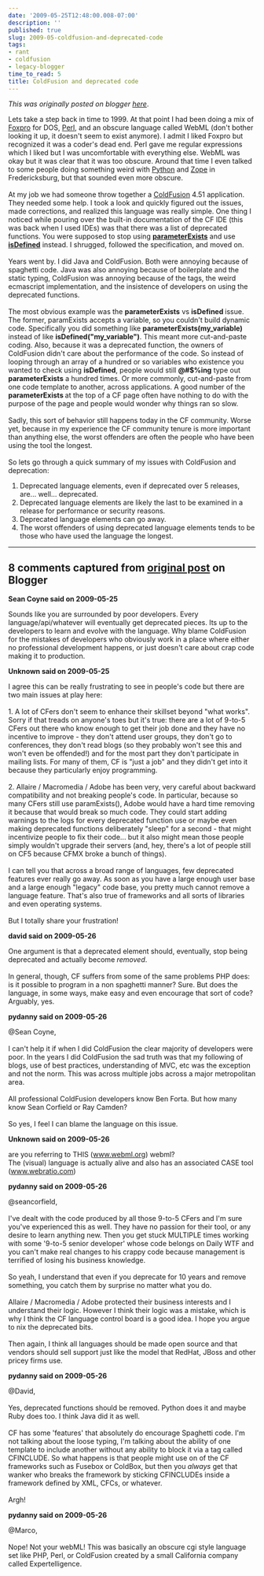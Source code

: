 ```yaml
---
date: '2009-05-25T12:48:00.008-07:00'
description: ''
published: true
slug: 2009-05-coldfusion-and-deprecated-code
tags:
- rant
- coldfusion
- legacy-blogger
time_to_read: 5
title: ColdFusion and deprecated code
---
```


*This was originally posted on blogger [here](https://pydanny.blogspot.com/2009/05/coldfusion-and-deprecated-code.html)*.

Lets take a step back in time to 1999. At that point I had been doing a mix of <a href="http://en.wikipedia.org/wiki/Foxpro">Foxpro</a> for DOS, <a href="http://www.perl.org/">Perl</a>, and an obscure language called WebML (don't bother looking it up, it doesn't seem to exist anymore). I admit I liked Foxpro but recognized it was a coder's dead end. Perl gave me regular expressions which I liked but I was uncomfortable with everything else. WebML was okay but it was clear that it was too obscure. Around that time I even talked to some people doing something weird with <a href="http://python.org/">Python</a> and <a href="http://zope.org/">Zope</a> in Fredericksburg, but that sounded even more obscure.<br /><br />At my job we had someone throw together a <a href="http://en.wikipedia.org/wiki/ColdFusion">ColdFusion</a> 4.51 application. They needed some help. I took a look and quickly figured out the issues, made corrections, and realized this language was really simple. One thing I noticed while pouring over the built-in documentation of the CF IDE (this was back when I used IDEs) was that there was a list of deprecated functions. You were supposed to stop using <a href="http://www.cfquickdocs.com/cf8/#ParameterExists"><span style="font-weight: bold;">parameterExists</span></a> and use <a href="http://www.cfquickdocs.com/cf8/#IsDefined"><span style="font-weight: bold;">isDefined</span></a> instead. I shrugged, followed the specification, and moved on.<br /><br />Years went by. I did Java and ColdFusion. Both were annoying because of spaghetti code. Java was also annoying because of boilerplate and the static typing, ColdFusion was annoying because of the tags, the weird ecmascript implementation, and the insistence of developers on using the deprecated functions.<br /><br />The most obvious example was the <span style="font-weight: bold;">parameterExists</span> vs <span style="font-weight: bold;">isDefined </span>issue. The former, paramExists accepts a variable, so you couldn't build dynamic code. Specifically you did something like <span style="font-weight: bold;">parameterExists(my_variable) </span>instead of like <span style="font-weight: bold;">isDefined("my_variable")</span>. This meant more cut-and-paste coding. Also, because it was a deprecated function, the owners of ColdFusion didn't care about the performance of the code. So instead of looping through an array of a hundred or so variables who existence you wanted to check using <span style="font-weight: bold;">isDefined</span>, people would still <span style="font-weight: bold;">@#$%ing</span> type out <span style="font-weight: bold;">parameterExists</span> a hundred times. Or more commonly, cut-and-paste from one code template to another, across applications. A good number of the <span style="font-weight: bold;">parameterExists </span>at the top of a CF page often have nothing to do with the purpose of the page and people would wonder why things ran so slow.<br /><br />Sadly, this sort of behavior still happens today in the CF community. Worse yet, because in my experience the CF community tenure is more important than anything else, the worst offenders are often the people who have been using the tool the longest.<br /><br />So lets go through a quick summary of my issues with ColdFusion and deprecation:<br /><ol><li>Deprecated language elements, even if deprecated over 5 releases, are... well... deprecated.</li><li>Deprecated language elements are likely the last to be examined in a release for performance or security reasons.</li><li>Deprecated language elements can go away.<br /></li><li>The worst offenders of using deprecated language elements tends to be those who have used the language the longest.</li></ol>

---

## 8 comments captured from [original post](https://pydanny.blogspot.com/2009/05/coldfusion-and-deprecated-code.html) on Blogger

**Sean Coyne said on 2009-05-25**

Sounds like you are surrounded by poor developers.  Every language/api/whatever will eventually get deprecated pieces.  Its up to the developers to learn and evolve with the language.  Why blame ColdFusion for the mistakes of developers who obviously work in a place where either no professional development happens, or just doesn't care about crap code making it to production.

**Unknown said on 2009-05-25**

I agree this can be really frustrating to see in people's code but there are two main issues at play here:<br /><br />1. A lot of CFers don't seem to enhance their skillset beyond "what works". Sorry if that treads on anyone's toes but it's true: there are a lot of 9-to-5 CFers out there who know enough to get their job done and they have no incentive to improve - they don't attend user groups, they don't go to conferences, they don't read blogs (so they probably won't see this and won't even be offended!) and for the most part they don't participate in mailing lists. For many of them, CF is "just a job" and they didn't get into it because they particularly enjoy programming.<br /><br />2. Allaire / Macromedia / Adobe has been very, very careful about backward compatibility and not breaking people's code. In particular, because so many CFers still use paramExists(), Adobe would have a hard time removing it because that would break so much code. They could start adding warnings to the logs for every deprecated function use or maybe even making deprecated functions deliberately "sleep" for a second - that might incentivize people to fix their code... but it also might mean those people simply wouldn't upgrade their servers (and, hey, there's a lot of people still on CF5 because CFMX broke a bunch of things).<br /><br />I can tell you that across a broad range of languages, few deprecated features ever really go away. As soon as you have a large enough user base and a large enough "legacy" code base, you pretty much cannot remove a language feature. That's also true of frameworks and all sorts of libraries and even operating systems.<br /><br />But I totally share your frustration!

**david said on 2009-05-26**

One argument is that a deprecated element should, eventually, stop being deprecated and actually become <i>removed</i>. <br /><br />In general, though, CF suffers from some of the same problems PHP does: is it possible to program in a non spaghetti manner? Sure.  But does the language, in some ways, make easy and even encourage that sort of code? Arguably, yes.

**pydanny said on 2009-05-26**

@Sean Coyne,<br /><br />I can't help it if when I did ColdFusion the clear majority of developers were poor. In the years I did ColdFusion the sad truth was that my following of blogs, use of best practices, understanding of MVC, etc was the exception and not the norm. This was across multiple jobs across a major metropolitan area. <br /><br />All professional ColdFusion developers know Ben Forta. But how many know Sean Corfield or Ray Camden?<br /><br />So yes, I feel I can blame the language on this issue.

**Unknown said on 2009-05-26**

are you referring to THIS (www.webml.org) webml? <br />The (visual) language is actually alive and also has an associated CASE tool (www.webratio.com)

**pydanny said on 2009-05-26**

@seancorfield,<br /><br />I've dealt with the code produced by all those 9-to-5 CFers and I'm sure you've experienced this as well. They have no passion for their tool, or any desire to learn anything new. Then you get stuck MULTIPLE times working with some '9-to-5 senior developer' whose code belongs on Daily WTF and you can't make real changes to his crappy code because management is terrified of losing his business knowledge. <br /><br />So yeah, I understand that even if you deprecate for 10 years and remove something, you catch them by surprise no matter what you do.<br /><br />Allaire / Macromedia / Adobe protected their business interests and I understand their logic. However I think their logic was a mistake, which is why I think the CF language control board is a good idea. I hope you argue to nix the deprecated bits. <br /><br />Then again, I think all languages should be made open source and that vendors should sell support just like the model that RedHat, JBoss and other pricey firms use.

**pydanny said on 2009-05-26**

@David,<br /><br />Yes, deprecated functions should be removed. Python does it and maybe Ruby does too. I think Java did it as well.<br /><br />CF has some 'features' that absolutely do encourage Spaghetti code. I'm not talking about the loose typing, I'm talking about the ability of one template to include another without any ability to block it via a tag called CFINCLUDE. So what happens is that people might use on of the CF frameworks such as Fusebox or ColdBox, but then you *always* get that wanker who breaks the framework by sticking CFINCLUDEs inside a framework defined by XML, CFCs, or whatever.<br /><br />Argh!

**pydanny said on 2009-05-26**

@Marco,<br /><br />Nope! Not your webML! This was basically an obscure cgi style language set like PHP, Perl, or ColdFusion created by a small California company called Expertelligence.

